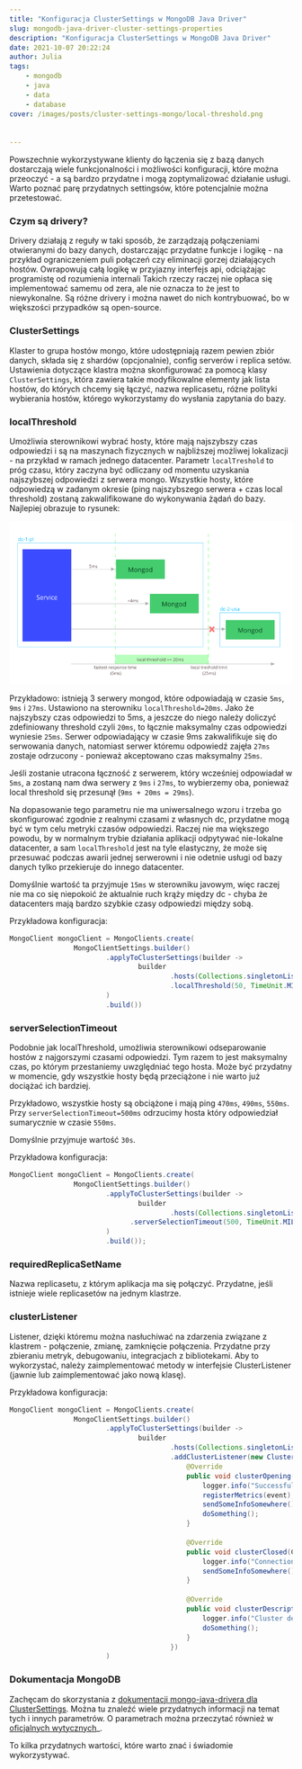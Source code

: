 ```yaml
---
title: "Konfiguracja ClusterSettings w MongoDB Java Driver"
slug: mongodb-java-driver-cluster-settings-properties
description: "Konfiguracja ClusterSettings w MongoDB Java Driver"
date: 2021-10-07 20:22:24
author: Julia
tags:
    - mongodb
    - java
    - data
    - database
cover: /images/posts/cluster-settings-mongo/local-threshold.png


---
```


Powszechnie wykorzystywane klienty do łączenia się z bazą danych dostarczają wiele funkcjonalności i możliwości konfiguracji, które można przeoczyć - a są bardzo przydatne i mogą zoptymalizować działanie usługi. Warto poznać parę przydatnych settingsów, które potencjalnie można przetestować.

### Czym są drivery?

Drivery działają z reguły w taki sposób, że zarządzają połączeniami otwieranymi do bazy danych, dostarczając przydatne funkcje i logikę - na przykład ograniczeniem puli połączeń czy eliminacji gorzej działających hostów. Owrapowują całą logikę w przyjazny interfejs api, odciążając programistę od rozumienia internali Takich rzeczy raczej nie opłaca się implementować samemu od zera, ale nie oznacza to że jest to niewykonalne. Są różne drivery i można nawet do nich kontrybuować, bo w większości przypadków są open-source.

### ClusterSettings

Klaster to grupa hostów mongo, które udostępniają razem pewien zbiór danych, składa się z shardów (opcjonalnie), config serverów i replica setów. Ustawienia dotyczące klastra można skonfigurować za pomocą klasy `ClusterSettings`, która zawiera takie modyfikowalne elementy jak lista hostów, do których chcemy się łączyć, nazwa replicasetu, różne polityki wybierania hostów, którego wykorzystamy do wysłania zapytania do bazy.

### localThreshold
Umożliwia sterownikowi wybrać hosty, które mają najszybszy czas odpowiedzi i są na maszynach fizycznych w najbliższej możliwej lokalizacji - na przykład w ramach jednego datacenter. Parametr `localTreshold` to próg czasu, który zaczyna być odliczany od momentu uzyskania najszybszej odpowiedzi z serwera mongo. Wszystkie hosty, które odpowiedzą w zadanym okresie (ping najszybszego serwera + czas local threshold) zostaną zakwalifikowane do wykonywania żądań do bazy. Najlepiej obrazuje to rysunek:

![Wizualizacja Local Threshold](/images/posts/cluster-settings-mongo/local-threshold.png "Wizualizacja Local Threshold")

Przykładowo: istnieją 3 serwery mongod, które odpowiadają w czasie `5ms`, `9ms` i `27ms`. Ustawiono na sterowniku `localThreshold=20ms`. Jako że najszybszy czas odpowiedzi to 5ms, a jeszcze do niego należy doliczyć zdefiniowany threshold czyli `20ms`, to łącznie maksymalny czas odpowiedzi wyniesie `25ms`. Serwer odpowiadający w czasie 9ms zakwalifikuje się do serwowania danych, natomiast serwer któremu odpowiedź zajęła `27ms` zostaje odrzucony - ponieważ akceptowano czas maksymalny `25ms`. 

Jeśli zostanie utracona łączność z serwerem, który wcześniej odpowiadał w `5ms`, a zostaną nam dwa serwery z `9ms` i `27ms`, to wybierzemy oba, ponieważ local threshold się przesunął (`9ms + 20ms = 29ms`).

Na dopasowanie tego parametru nie ma uniwersalnego wzoru i trzeba go skonfigurować zgodnie z realnymi czasami z własnych dc, przydatne mogą być w tym celu metryki czasów odpowiedzi. Raczej nie ma większego powodu, by w normalnym trybie działania aplikacji odpytywać nie-lokalne datacenter, a sam `localThreshold` jest na tyle elastyczny, że może się przesuwać podczas awarii jednej serwerowni i nie odetnie usługi od bazy danych tylko przekieruje do innego datacenter. 

Domyślnie wartość ta przyjmuje `15ms` w sterowniku javowym, więc raczej nie ma co się niepokoić że aktualnie ruch krąży między dc - chyba że datacenters mają bardzo szybkie czasy odpowiedzi między sobą.

Przykładowa konfiguracja:
``` java
MongoClient mongoClient = MongoClients.create(
                MongoClientSettings.builder()
                        .applyToClusterSettings(builder ->
                                builder
                                        .hosts(Collections.singletonList(new ServerAddress("mongos.somedomain.local", 27017)))
                                        .localThreshold(50, TimeUnit.MILLISECONDS)
                        )
                        .build())
```


### serverSelectionTimeout
Podobnie jak localThreshold, umożliwia sterownikowi odseparowanie hostów z najgorszymi czasami odpowiedzi. Tym razem to jest maksymalny czas, po którym przestaniemy uwzględniać tego hosta. Może być przydatny w momencie, gdy wszystkie hosty będą przeciążone i nie warto już dociążać ich bardziej.

Przykładowo, wszystkie hosty są obciążone i mają ping `470ms`, `490ms`, `550ms`. Przy `serverSelectionTimeout=500ms` odrzucimy hosta który odpowiedział sumarycznie w czasie `550ms`.

Domyślnie przyjmuje wartość `30s`.

Przykładowa konfiguracja:
``` java
MongoClient mongoClient = MongoClients.create(
                MongoClientSettings.builder()
                        .applyToClusterSettings(builder ->
                                builder
                                        .hosts(Collections.singletonList(new ServerAddress("mongos.somedomain.local", 27017)))
                              .serverSelectionTimeout(500, TimeUnit.MILLISECONDS)
                        )
                        .build());
```

### requiredReplicaSetName
Nazwa replicasetu, z którym aplikacja ma się połączyć. Przydatne, jeśli istnieje wiele replicasetów na jednym klastrze. 


### clusterListener
Listener, dzięki któremu można nasłuchiwać na zdarzenia związane z klastrem - połączenie, zmianę, zamknięcie połączenia. Przydatne przy zbieraniu metryk, debugowaniu, integracjach z bibliotekami. Aby to wykorzystać, należy zaimplementować metody w interfejsie ClusterListener (jawnie lub zaimplementować jako nową klasę).

Przykładowa konfiguracja:
``` java
MongoClient mongoClient = MongoClients.create(
                MongoClientSettings.builder()
                        .applyToClusterSettings(builder ->
                                builder
                                        .hosts(Collections.singletonList(new ServerAddress("mongos.somedomain.local", 27017)))
                                        .addClusterListener(new ClusterListener() {
                                            @Override
                                            public void clusterOpening(ClusterOpeningEvent event) {
                                                logger.info("Successfully connected to cluster with id: {}", event.getClusterId());
                                                registerMetrics(event);
                                                sendSomeInfoSomewhere();
                                                doSomething();
                                            }

                                            @Override
                                            public void clusterClosed(ClusterClosedEvent event) {
                                                logger.info("Connection to cluster closed with id: {}", event.getClusterId());
                                                sendSomeInfoSomewhere();
                                            }

                                            @Override
                                            public void clusterDescriptionChanged(ClusterDescriptionChangedEvent event) {
                                                logger.info("Cluster description changed with id: {}", event.getClusterId());
                                                doSomething();
                                            }
                                        })
                        )
```

### Dokumentacja MongoDB
Zachęcam do skorzystania z [dokumentacji mongo-java-drivera dla ClusterSettings](http://mongodb.github.io/mongo-java-driver/4.3/apidocs/mongodb-driver-core/com/mongodb/connection/ClusterSettings.Builder.html). Można tu znaleźć wiele przydatnych informacji na temat tych i innych parametrów. O parametrach można przeczytać również w [oficjalnych wytycznych](https://github.com/mongodb/specifications/blob/master/source/server-selection/server-selection.rst#localthresholdms)_.


To kilka przydatnych wartości, które warto znać i świadomie wykorzystywać. 






